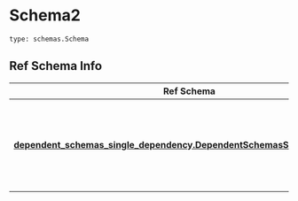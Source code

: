 # Schema2
```
type: schemas.Schema
```

## Ref Schema Info
Ref Schema | Input Type | Output Type
---------- | ---------- | -----------
[**dependent_schemas_single_dependency.DependentSchemasSingleDependency**](../../../../../../components/schema/dependent_schemas_single_dependency.md) | dict, schemas.immutabledict, str, datetime.date, datetime.datetime, uuid.UUID, int, float, bool, None, list, tuple, bytes, io.FileIO, io.BufferedReader | schemas.immutabledict, str, float, int, bool, None, tuple, bytes, io.FileIO
